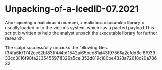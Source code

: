 # Unpacking-of-a-IcedID-07.2021

After opening a malicious document, a malicious executable library is usually loaded onto the victim's system, which has a packed payload.This script is written to help the analyst unpack the executable library for further research.

The script successfully unpacks the following files.
f34fa6b71742ce62bf83ff444bf1542af65bed81af43f97566a2efdd6cf6f939
33cc3816f98fa22354559711326a5ce1352d819c180be4328a72618d20a78632
